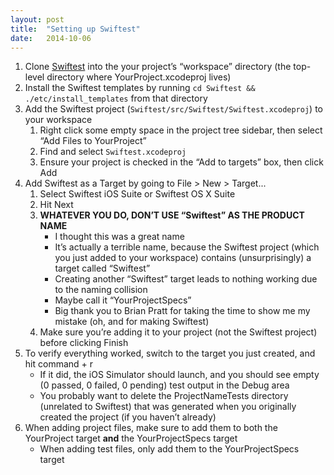 ```yaml
---
layout: post
title:  "Setting up Swiftest"
date:   2014-10-06
---
```


  1. Clone [Swiftest][] into the your project’s “workspace” directory (the top-level directory where YourProject.xcodeproj lives)
  2. Install the Swiftest templates by running `cd Swiftest && ./etc/install_templates` from that directory
  3. Add the Swiftest project (`Swiftest/src/Swiftest/Swiftest.xcodeproj`) to your workspace
      1. Right click some empty space in the project tree sidebar, then select “Add Files to YourProject”
      2. Find and select `Swiftest.xcodeproj`
      3. Ensure your project is checked in the “Add to targets” box, then click Add
  4. Add Swiftest as a Target by going to File > New > Target...
      1. Select Swiftest iOS Suite or Swiftest OS X Suite
      2. Hit Next
      3. **WHATEVER YOU DO, DON’T USE “Swiftest” AS THE PRODUCT NAME**
          * I thought this was a great name
          * It’s actually a terrible name, because the Swiftest project (which you just added to your workspace) contains (unsurprisingly) a target called “Swiftest”
          * Creating another “Swiftest” target leads to nothing working due to the naming collision
          * Maybe call it “YourProjectSpecs”
          * Big thank you to Brian Pratt for taking the time to show me my mistake (oh, and for making Swiftest)
      4. Make sure you’re adding it to your project (not the Swiftest project) before clicking Finish
  5. To verify everything worked, switch to the target you just created, and hit command + r
      * If it did, the iOS Simulator should launch, and you should see empty (0 passed, 0 failed, 0 pending) test output in the Debug area
      * You probably want to delete the ProjectNameTests directory (unrelated to Swiftest) that was generated when you originally created the project (if you haven’t already)
  6. When adding project files, make sure to add them to both the YourProject target **and** the YourProjectSpecs target
      * When adding test files, only add them to the YourProjectSpecs target

[Swiftest]: https://github.com/Swiftest/Swiftest